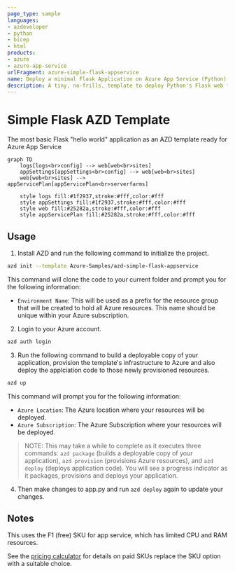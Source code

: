 ```yaml
---
page_type: sample
languages:
- azdeveloper
- python
- bicep
- html
products:
- azure
- azure-app-service
urlFragment: azure-simple-flask-appservice
name: Deploy a minimal Flask Application on Azure App Service (Python)
description: A tiny, no-frills, template to deploy Python's Flask web framework to Azure App Service in the free tier.
---
```

<!-- YAML front-matter schema: https://review.learn.microsoft.com/en-us/help/contribute/samples/process/onboarding?branch=main#supported-metadata-fields-for-readmemd -->

# Simple Flask AZD Template

The most basic Flask "hello world" application as an AZD template ready for Azure App Service

```mermaid
graph TD
    logs[logs<br>config] --> web[web<br>sites]
    appSettings[appSettings<br>config] --> web[web<br>sites]
    web[web<br>sites] --> appServicePlan[appServicePlan<br>serverfarms]
    
    style logs fill:#1f2937,stroke:#fff,color:#fff
    style appSettings fill:#1f2937,stroke:#fff,color:#fff
    style web fill:#25282a,stroke:#fff,color:#fff
    style appServicePlan fill:#25282a,stroke:#fff,color:#fff
```

## Usage

1. Install AZD and run the following command to initialize the project.

```bash
azd init --template Azure-Samples/azd-simple-flask-appservice
```

This command will clone the code to your current folder and prompt you for the following information:

- `Environment Name`: This will be used as a prefix for the resource group that will be created to hold all Azure resources. This name should be unique within your Azure subscription.


2. Login to your Azure account.
```bash
azd auth login
```

3. Run the following command to build a deployable copy of your application, provision the template's infrastructure to Azure and also deploy the applciation code to those newly provisioned resources.

```bash
azd up
```

This command will prompt you for the following information:
- `Azure Location`: The Azure location where your resources will be deployed.
- `Azure Subscription`: The Azure Subscription where your resources will be deployed.

> NOTE: This may take a while to complete as it executes three commands: `azd package` (builds a deployable copy of your application), `azd provision` (provisions Azure resources), and `azd deploy` (deploys application code). You will see a progress indicator as it packages, provisions and deploys your application.

4. Then make changes to app.py and run `azd deploy` again to update your changes.

## Notes

This uses the F1 (free) SKU for app service, which has limited CPU and RAM resources.

See the [pricing calculator](https://azure.microsoft.com/en-au/pricing/calculator/) for details on paid SKUs replace the SKU option with a suitable choice.
